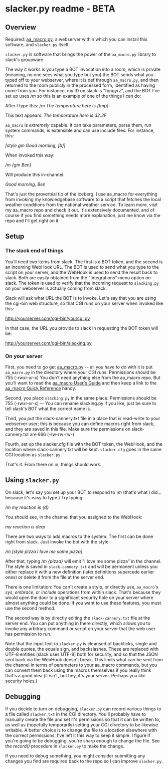 # slacker.py readme - BETA

## Overview

Required: [aa\_macro.py](https://github.com/fyngyrz/aa_macro), a webserver
within which you can install this software, and `slacker.py` itself.

`slacker.py` is software that brings the power of the `aa_macro.py`
library to slack's groupware.

The way it works is you type a BOT invocation into a room, which is
private (meaning, no one sees what you type but you) the BOT sends what
you typed off to your webserver, where it is def through `aa_macro.py`,
and then returned to the room publicly in the processed form, identified
as having come from you. For instance, my ID on slack is "fyngyrz", and
the BOT I've set up uses */m* so this is an example of one of the things
I can do:

After I type this: */m The temperature here is {tmp}* 

This text appears: *The temperature here is 32.2F*

`aa_macro` is _extremely_ capable. It can take parameters, parse
them, run system commands, is extensible and can use include files.
For instance, this:

*[style gm Good morning, [b]]*

When invoked this way:

*/m {gm Ben}*

Will produce this in-channel:

*Good morning, Ben*

That's just the proverbial tip of the iceberg. I use aa_macro for
everything from invoking my knowledgebase software to a
script that fetches the local weather conditions from the
national weather service. To learn more, visit my aa_macro
repo and check it out. It's extensively documented, and of
course if you find something needs more explanation, just
me know via the repo and I'll get right on it.

## Setup

### The slack end of things

You'll need two items from slack. The first is a BOT token, and the
second is an incoming WebHook URL. The BOT is used to send what you type
to the script on your server, and the WebHook is used to send the result
back to slack. Both are easily obtained from the "Integrations" menu
option on slack. The token is used to verify that the incoming request
to `slacking.py` on your webserver is actually coming from slack.

Slack will ask what URL the BOT is to invoke. Let's say that you are
using the cgi-bin web structure, so that CGI runs on your server when
invoked like this:

http://yourserver.com/cgi-bin/yourcgi.py

In that case, the URL you provide to slack in requesting the BOT token
will be:

http://yourserver.com/cgi-bin/slacking.py

### On your server

First, you need to go get [aa_macro.py](https://github.com/fyngyrz/aa_macro) -- all
you have to do with it is put `aa_macro.py` in the directory where your
CGI runs. Permissions should be 755 (-rwxr-xr-x)
You don't need anything else from the aa\_macro repo. But you'll want to read the
[aa_macro User's Guide](https://github.com/fyngyrz/aa_macro/blob/master/users-guide.md)
and then keep a link to the
[aa_macro Quick Reference](https://github.com/fyngyrz/aa_macro/blob/master/quickref.md)
handy.

Second, you place `slacking.py` in the same place. Permissions
should be 755 (-rwxr-xr-x) -- You can rename slacking.py if you
like, just be sure to tell slack's BOT what the correct name
is.

Third, you put the slack-cannery.txt file in a place that
is read-write to your webserver user; this is because you
can define macros right from slack, and they are saved in
this file. Make sure the permissions on slack-cannery.txt
are 666 (-rw-rw-rw-)

Fourth, set up the slacker.cfg file with the BOT token, the
WebHook, and the location where slack-cannery.txt will be kept.
`slacker.cfg` goes in the same CGI location as `slacker.py`

That's it. From there on in, things should work.

## Using `slacker.py`

On slack, let's say you set up your BOT to respond to *\m*
(that's what I did... because it's easy to type.) Try
typing:

*/m my reaction is {d}* 

You should see, in the channel that you assigned to the
WebHook:

*my reaction is derp*

There are two ways to add macros to the system. The first can
be done right from slack. Just invoke the bot with the style:

*/m [style pizza I love me some pizza]*

After that, typing */m {pizza}* will emit "I love me some pizza"
in the channel. The style is saved in `slack-cannery.txt` and will
be permanent unless you either replace it with a new definition
(later definitions supercede earlier ones) or delete it from the
file at the server end.

There is one limitation: You can't create a style, or directly use,
`aa_macro`'s *sys*, *embrace*, or *include* operations from within
slack. That's because they would open the door to a significant
security hole on your server where almost anything could be done.
If you want to use these features, you must use the second method.

The second way is by directly editing the `slack-cannery.txt` file at
the server end. You can put anything in there directly, which allows you
to invoke any arbitrary command or script on your server that the web
user has permission to run.

Note that the input text _to_ `slacker.py` is cleansed of backticks,
single and double quotes, the equals sign, and backslashes. These are
replaced with UTF-8 entities (slack uses UTF-8) both for security, and
so that the JSON sent back via the WebHook doesn't break. This limits
what can be sent from the channel in terms of parameters to your
aa_macro commands, but you can convert them back using the macros
themselves if you really think that's a good idea (it isn't, but hey,
it's your server. Perhaps you _like_ security holes.)

## Debugging

If you decide to turn on debugging, `slacker.py` can record various things
to a file called `slacker.txt` in the CGI directory. You'll probably have
to manually create the file and set it's permissions so that it can be
written to, as well as (hopefully temporarily) setting your CGI directory
to be likewise writable. A better choice is to change the file to a
location elsewhere with the correct permissions. I've left it this
way to  keep it simple. I figure if you're going to be debugging, you're
sharp enough to change the file. See the *record\(\)* procedure in
`slacker.py` to make the change.

If you need to debug something, you might consider submitting any
changes you find are required back to the repo so I can improve
`slacker.py`.
